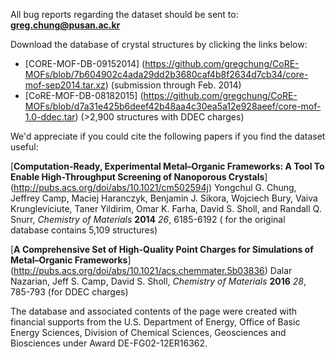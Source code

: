 All bug reports regarding the dataset should be sent to: **greg.chung@pusan.ac.kr**

Download the database of crystal structures by clicking the links below:

* [CORE-MOF-DB-09152014] (https://github.com/gregchung/CoRE-MOFs/blob/7b604902c4ada29dd2b3680caf4b8f2634d7cb34/core-mof-sep2014.tar.xz) (submission through Feb. 2014)
* [CoRE-MOF-DB-08182015] (https://github.com/gregchung/CoRE-MOFs/blob/d7a31e425b6deef42b48aa4c30ea5a12e928aeef/core-mof-1.0-ddec.tar) (>2,900 structures with DDEC charges)

We'd appreciate if you could cite the following papers if you find the dataset useful:

[**Computation-Ready, Experimental Metal–Organic Frameworks: A Tool To Enable High-Throughput Screening of Nanoporous Crystals**] (http://pubs.acs.org/doi/abs/10.1021/cm502594j) Yongchul G. Chung, Jeffrey Camp, Maciej Haranczyk, Benjamin J. Sikora, Wojciech Bury, Vaiva Krungleviciute, Taner Yildirim, Omar K. Farha, David S. Sholl, and Randall Q. Snurr, _Chemistry of Materials_ **2014** _26_, 6185-6192 ( for the original database contains 5,109 structures)

[**A Comprehensive Set of High-Quality Point Charges for Simulations of Metal–Organic Frameworks**] (http://pubs.acs.org/doi/abs/10.1021/acs.chemmater.5b03836) Dalar Nazarian, Jeff S. Camp, David S. Sholl, _Chemistry of Materials_ **2016** _28_, 785-793 (for DDEC charges)

The database and associated contents of the page were created with financial supports from the U.S. Department of Energy, Office of Basic Energy Sciences, Division of Chemical Sciences, Geosciences and Biosciences under Award DE-FG02-12ER16362.
